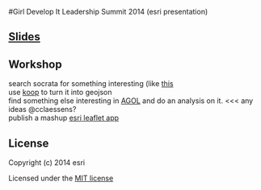 #Girl Develop It Leadership Summit 2014 (esri presentation)

## [Slides](http://jgravois.github.io/gdi-esri/pres/index.html)

## Workshop
search socrata for something interesting (like [this](https://data.cityofnewyork.us/Public-Safety/NYC-Tornado-September-16-2010/4bvt-f84g)<br>
use [koop](http://koop.dc.esri.com/socrata/newyork/4bvt-f84g) to turn it into geojson<br>
find something else interesting in [AGOL](http://esrihack.maps.arcgis.com/home/webmap/viewer.html?webmap=cbe36ebf4c2445998e18a3b96a66e735) and do an analysis on it. <<< any ideas @cclaessens?<br>
publish a mashup [esri leaflet app](http://mjuniper.github.io/koop-leaflet/)<br>

## License

Copyright (c) 2014 esri

Licensed under the [MIT license](http://opensource.org/licenses/MIT)